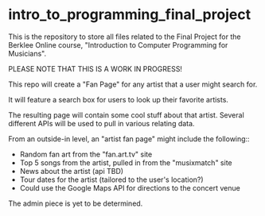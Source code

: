 # intro_to_programming_final_project
This is the repository to store all files related to the Final Project for the Berklee Online course, "Introduction to Computer Programming for Musicians".

PLEASE NOTE THAT THIS IS A WORK IN PROGRESS!

This repo will create a "Fan Page" for any artist that a user might search for.

It will feature a search box for users to look up their favorite artists.

The resulting page will contain some cool stuff about that artist.
Several different APIs will be used to pull in various relating data.

From an outside-in level, an "artist fan page" might include the following::

* Random fan art from the "fan.art.tv" site
* Top 5 songs from the artist, pulled in from the "musixmatch" site
* News about the artist (api TBD)
* Tour dates for the artist (tailored to the user's location?)
* Could use the Google Maps API for directions to the concert venue

The admin piece is yet to be determined.

